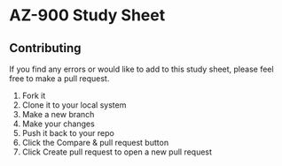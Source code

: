 # AZ-900 Study Sheet

## Contributing

If you find any errors or would like to add to this study sheet, please feel free to make a pull request.

1. Fork it
1. Clone it to your local system
1. Make a new branch
1. Make your changes
1. Push it back to your repo
1. Click the Compare & pull request button
1. Click Create pull request to open a new pull request